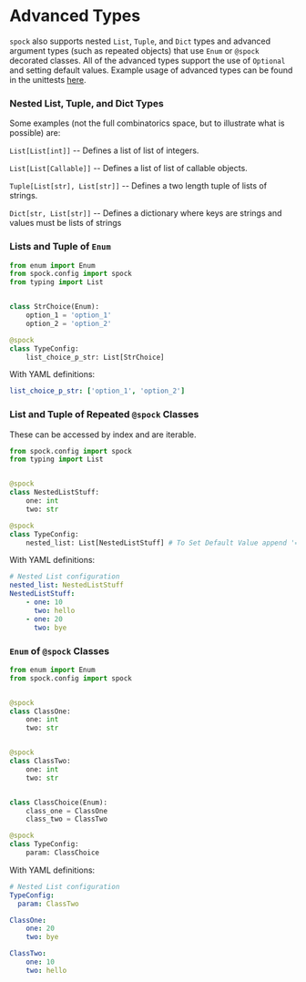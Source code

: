 # Advanced Types

`spock` also supports nested `List`, `Tuple`, and `Dict` types and advanced argument types (such as repeated objects) 
that use `Enum` or `@spock` decorated classes. All of the advanced types support the use of `Optional` and setting 
default values. Example usage of advanced types can be found in the unittests 
[here](https://github.com/fidelity/spock/tree/master/tests).

### Nested List, Tuple, and Dict Types

Some examples (not the full combinatorics space, but to illustrate what is possible) are:

`List[List[int]]` -- Defines a list of list of integers.

`List[List[Callable]]` -- Defines a list of list of callable objects.

`Tuple[List[str], List[str]]` -- Defines a two length tuple of lists of strings.

`Dict[str, List[str]]` -- Defines a dictionary where keys are strings and values must be lists of strings


### Lists and Tuple of `Enum`

```python
from enum import Enum
from spock.config import spock
from typing import List


class StrChoice(Enum):
    option_1 = 'option_1'
    option_2 = 'option_2'

@spock
class TypeConfig:
    list_choice_p_str: List[StrChoice]
```

With YAML definitions:

```yaml
list_choice_p_str: ['option_1', 'option_2']
```

### List and Tuple of Repeated `@spock` Classes 

These can be accessed by index and are iterable.

```python
from spock.config import spock
from typing import List


@spock
class NestedListStuff:
    one: int
    two: str

@spock
class TypeConfig:
    nested_list: List[NestedListStuff] # To Set Default Value append '= NestedListStuff'
```

With YAML definitions:

```yaml
# Nested List configuration
nested_list: NestedListStuff
NestedListStuff:
    - one: 10
      two: hello
    - one: 20
      two: bye
```

### `Enum` of `@spock` Classes

```python
from enum import Enum
from spock.config import spock


@spock
class ClassOne:
    one: int
    two: str


@spock
class ClassTwo:
    one: int
    two: str


class ClassChoice(Enum):
    class_one = ClassOne
    class_two = ClassTwo

@spock
class TypeConfig:
    param: ClassChoice

```

With YAML definitions:

```yaml
# Nested List configuration
TypeConfig:
  param: ClassTwo

ClassOne:
    one: 20
    two: bye

ClassTwo:
    one: 10
    two: hello

```
